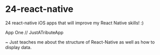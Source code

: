 # 24-react-native
24 react-native iOS apps that will improve my React Native skills! :)

App One // JustATributeApp

~ Just teaches me about the structure of React-Native as well as how to display data.